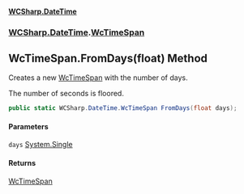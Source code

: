 #### [WCSharp\.DateTime](README.md 'README')
### [WCSharp\.DateTime](WCSharp.DateTime.md 'WCSharp\.DateTime').[WcTimeSpan](WCSharp.DateTime.WcTimeSpan.md 'WCSharp\.DateTime\.WcTimeSpan')

## WcTimeSpan\.FromDays\(float\) Method

Creates a new [WcTimeSpan](WCSharp.DateTime.WcTimeSpan.md 'WCSharp\.DateTime\.WcTimeSpan') with the number of days\.

The number of seconds is floored.

```csharp
public static WCSharp.DateTime.WcTimeSpan FromDays(float days);
```
#### Parameters

<a name='WCSharp.DateTime.WcTimeSpan.FromDays(float).days'></a>

`days` [System\.Single](https://learn.microsoft.com/en-us/dotnet/api/system.single 'System\.Single')

#### Returns
[WcTimeSpan](WCSharp.DateTime.WcTimeSpan.md 'WCSharp\.DateTime\.WcTimeSpan')